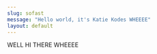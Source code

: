 ```yaml
---
slug: sofast
message: "Hello world, it's Katie Kodes WHEEEE"
layout: default
---
```


WELL HI THERE WHEEEE